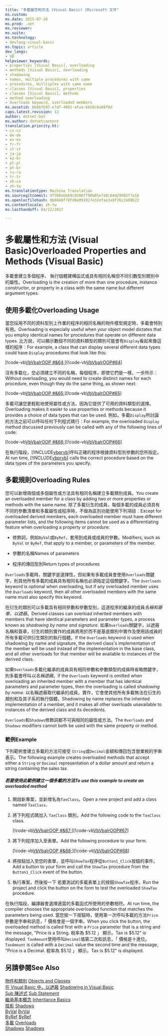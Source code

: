 ```yaml
---
title: "多載屬性和方法 (Visual Basic) |Microsoft 文件"
ms.custom: 
ms.date: 2015-07-20
ms.prod: .net
ms.reviewer: 
ms.suite: 
ms.technology:
- devlang-visual-basic
ms.topic: article
dev_langs:
- VB
helpviewer_keywords:
- properties [Visual Basic], overloading
- methods [Visual Basic], overloading
- shadowing
- names, multiple procedures with same
- procedures, mulltiples with same name
- classes [Visual Basic], properties
- classes [Visual Basic], methods
- method overloading
- Overloads keyword, overloaded members
ms.assetid: b686fb97-e7d7-4001-afaa-6650cba08f0d
caps.latest.revision: 12
author: dotnet-bot
ms.author: dotnetcontent
translation.priority.ht:
- cs-cz
- de-de
- es-es
- fr-fr
- it-it
- ja-jp
- ko-kr
- pl-pl
- pt-br
- ru-ru
- tr-tr
- zh-cn
- zh-tw
ms.translationtype: Machine Translation
ms.sourcegitcommit: 9f5b8ebb69c9206ff90b05e748c64d29d82f7a16
ms.openlocfilehash: 0b0040f78fd8e091027e32efae3a0f26c2a08622
ms.contentlocale: zh-tw
ms.lasthandoff: 04/12/2017

---
```

# <a name="overloaded-properties-and-methods-visual-basic"></a><span data-ttu-id="03f19-102">多載屬性和方法 (Visual Basic)</span><span class="sxs-lookup"><span data-stu-id="03f19-102">Overloaded Properties and Methods (Visual Basic)</span></span>
<span data-ttu-id="03f19-103">多載會建立多個程序、 執行個體建構函式或具有相同名稱但不同引數型別類別中的屬性。</span><span class="sxs-lookup"><span data-stu-id="03f19-103">Overloading is the creation of more than one procedure, instance constructor, or property in a class with the same name but different argument types.</span></span>  
  
## <a name="overloading-usage"></a><span data-ttu-id="03f19-104">使用多載化</span><span class="sxs-lookup"><span data-stu-id="03f19-104">Overloading Usage</span></span>  
 <span data-ttu-id="03f19-105">當您採用不同的資料型別上作業的程序的相同名稱的物件模型規定時，多載會特別有用。</span><span class="sxs-lookup"><span data-stu-id="03f19-105">Overloading is especially useful when your object model dictates that you employ identical names for procedures that operate on different data types.</span></span> <span data-ttu-id="03f19-106">比方說，可以顯示數個不同的資料類型的類別可能會有`Display`看起來像這樣的程序︰</span><span class="sxs-lookup"><span data-stu-id="03f19-106">For example, a class that can display several different data types could have `Display` procedures that look like this:</span></span>  
  
 <span data-ttu-id="03f19-107">[!code-vb[VbVbalrOOP #&64;](../../../../visual-basic/misc/codesnippet/VisualBasic/overloaded-properties-and-methods_1.vb)]</span><span class="sxs-lookup"><span data-stu-id="03f19-107">[!code-vb[VbVbalrOOP#64](../../../../visual-basic/misc/codesnippet/VisualBasic/overloaded-properties-and-methods_1.vb)]</span></span>  
  
 <span data-ttu-id="03f19-108">沒有多載化，您必須建立不同的名稱，每個程序，即使它們是一樣，一步所示︰</span><span class="sxs-lookup"><span data-stu-id="03f19-108">Without overloading, you would need to create distinct names for each procedure, even though they do the same thing, as shown next:</span></span>  
  
 <span data-ttu-id="03f19-109">[!code-vb[VbVbalrOOP #&65;](../../../../visual-basic/misc/codesnippet/VisualBasic/overloaded-properties-and-methods_2.vb)]</span><span class="sxs-lookup"><span data-stu-id="03f19-109">[!code-vb[VbVbalrOOP#65](../../../../visual-basic/misc/codesnippet/VisualBasic/overloaded-properties-and-methods_2.vb)]</span></span>  
  
 <span data-ttu-id="03f19-110">多載可讓您更輕鬆地使用屬性或方法，因為它提供了可用的資料類型的選擇。</span><span class="sxs-lookup"><span data-stu-id="03f19-110">Overloading makes it easier to use properties or methods because it provides a choice of data types that can be used.</span></span> <span data-ttu-id="03f19-111">例如，多載`Display`所討論的方法之前可以呼叫任何下列程式碼行︰</span><span class="sxs-lookup"><span data-stu-id="03f19-111">For example, the overloaded `Display` method discussed previously can be called with any of the following lines of code:</span></span>  
  
 <span data-ttu-id="03f19-112">[!code-vb[VbVbalrOOP #&66;](../../../../visual-basic/misc/codesnippet/VisualBasic/overloaded-properties-and-methods_3.vb)]</span><span class="sxs-lookup"><span data-stu-id="03f19-112">[!code-vb[VbVbalrOOP#66](../../../../visual-basic/misc/codesnippet/VisualBasic/overloaded-properties-and-methods_3.vb)]</span></span>  
  
 <span data-ttu-id="03f19-113">在執行階段，[!INCLUDE[vbprvb](../../../../csharp/programming-guide/concepts/linq/includes/vbprvb_md.md)]呼叫正確的程序根據資料型別參數的您所指定。</span><span class="sxs-lookup"><span data-stu-id="03f19-113">At run time, [!INCLUDE[vbprvb](../../../../csharp/programming-guide/concepts/linq/includes/vbprvb_md.md)] calls the correct procedure based on the data types of the parameters you specify.</span></span>  
  
## <a name="overloading-rules"></a><span data-ttu-id="03f19-114">多載規則</span><span class="sxs-lookup"><span data-stu-id="03f19-114">Overloading Rules</span></span>  
 <span data-ttu-id="03f19-115">您可以新增兩個或多個屬性或方法具有相同名稱建立多載類別成員。</span><span class="sxs-lookup"><span data-stu-id="03f19-115">You create an overloaded member for a class by adding two or more properties or methods with the same name.</span></span> <span data-ttu-id="03f19-116">除了多載衍生的成員，每個多載的成員必須具有不同的參數清單和多載屬性或程序時，不做為區別功能使用下列項目︰</span><span class="sxs-lookup"><span data-stu-id="03f19-116">Except for overloaded derived members, each overloaded member must have different parameter lists, and the following items cannot be used as a differentiating feature when overloading a property or procedure:</span></span>  
  
-   <span data-ttu-id="03f19-117">修飾詞，例如`ByVal`或`ByRef`，套用到成員或成員的參數。</span><span class="sxs-lookup"><span data-stu-id="03f19-117">Modifiers, such as `ByVal` or `ByRef`, that apply to a member, or parameters of the member.</span></span>  
  
-   <span data-ttu-id="03f19-118">參數的名稱</span><span class="sxs-lookup"><span data-stu-id="03f19-118">Names of parameters</span></span>  
  
-   <span data-ttu-id="03f19-119">程序的傳回型別</span><span class="sxs-lookup"><span data-stu-id="03f19-119">Return types of procedures</span></span>  
  
 <span data-ttu-id="03f19-120">`Overloads`多載時，關鍵字是選擇性，但如果有多載成員會使用`Overloads`關鍵字，則其他所有多載的成員具有相同名稱也必須指定這個關鍵字。</span><span class="sxs-lookup"><span data-stu-id="03f19-120">The `Overloads` keyword is optional when overloading, but if any overloaded member uses the `Overloads` keyword, then all other overloaded members with the same name must also specify this keyword.</span></span>  
  
 <span data-ttu-id="03f19-121">在衍生的類別可以多載具有相同參數和參數型別，這道程序的繼承的成員*名稱和簽章，以遮蔽*。</span><span class="sxs-lookup"><span data-stu-id="03f19-121">Derived classes can overload inherited members with members that have identical parameters and parameter types, a process known as *shadowing by name and signature*.</span></span> <span data-ttu-id="03f19-122">如果`Overloads`關鍵字，以遮蔽名稱和簽章，衍生的類別實作的成員將用於而不是基底類別中實作及使用該成員的所有多載可供衍生類別的執行個體。</span><span class="sxs-lookup"><span data-stu-id="03f19-122">If the `Overloads` keyword is used when shadowing by name and signature, the derived class's implementation of the member will be used instead of the implementation in the base class, and all other overloads for that member will be available to instances of the derived class.</span></span>  
  
 <span data-ttu-id="03f19-123">如果`Overloads`多載化繼承的成員具有相同參數和參數類型的成員時省略關鍵字，則多載會呼叫*以名稱遮蔽*。</span><span class="sxs-lookup"><span data-stu-id="03f19-123">If the `Overloads` keyword is omitted when overloading an inherited member with a member that has identical parameters and parameter types, then the overloading is called *shadowing by name*.</span></span> <span data-ttu-id="03f19-124">以名稱遮蔽取代繼承的成員，實作，它會使其他所有多載無法在衍生的類別和及其子系的執行個體。</span><span class="sxs-lookup"><span data-stu-id="03f19-124">Shadowing by name replaces the inherited implementation of a member, and it makes all other overloads unavailable to instances of the derived class and its decedents.</span></span>  
  
 <span data-ttu-id="03f19-125">`Overloads`和`Shadows`修飾詞都不可與相同的屬性或方法。</span><span class="sxs-lookup"><span data-stu-id="03f19-125">The `Overloads` and `Shadows` modifiers cannot both be used with the same property or method.</span></span>  
  
### <a name="example"></a><span data-ttu-id="03f19-126">範例</span><span class="sxs-lookup"><span data-stu-id="03f19-126">Example</span></span>  
 <span data-ttu-id="03f19-127">下列範例會建立多載的方法可接受 `String`或`Decimal`金額和傳回包含營業稅的字串表示。</span><span class="sxs-lookup"><span data-stu-id="03f19-127">The following example creates overloaded methods that accept either a `String` or `Decimal` representation of a dollar amount and return a string containing the sales tax.</span></span>  
  
##### <a name="to-use-this-example-to-create-an-overloaded-method"></a><span data-ttu-id="03f19-128">若要使用此範例建立一個多載的方法</span><span class="sxs-lookup"><span data-stu-id="03f19-128">To use this example to create an overloaded method</span></span>  
  
1.  <span data-ttu-id="03f19-129">開啟新專案，並新增名為`TaxClass`。</span><span class="sxs-lookup"><span data-stu-id="03f19-129">Open a new project and add a class named `TaxClass`.</span></span>  
  
2.  <span data-ttu-id="03f19-130">將下列程式碼加入 `TaxClass` 類別。</span><span class="sxs-lookup"><span data-stu-id="03f19-130">Add the following code to the `TaxClass` class.</span></span>  
  
     <span data-ttu-id="03f19-131">[!code-vb[VbVbalrOOP #&67;](../../../../visual-basic/misc/codesnippet/VisualBasic/overloaded-properties-and-methods_4.vb)]</span><span class="sxs-lookup"><span data-stu-id="03f19-131">[!code-vb[VbVbalrOOP#67](../../../../visual-basic/misc/codesnippet/VisualBasic/overloaded-properties-and-methods_4.vb)]</span></span>  
  
3.  <span data-ttu-id="03f19-132">將下列程序加入至表單。</span><span class="sxs-lookup"><span data-stu-id="03f19-132">Add the following procedure to your form.</span></span>  
  
     <span data-ttu-id="03f19-133">[!code-vb[VbVbalrOOP #&68;](../../../../visual-basic/misc/codesnippet/VisualBasic/overloaded-properties-and-methods_5.vb)]</span><span class="sxs-lookup"><span data-stu-id="03f19-133">[!code-vb[VbVbalrOOP#68](../../../../visual-basic/misc/codesnippet/VisualBasic/overloaded-properties-and-methods_5.vb)]</span></span>  
  
4.  <span data-ttu-id="03f19-134">將按鈕加入至您的表單，並呼叫`ShowTax`程序從`Button1_Click`按鈕的事件。</span><span class="sxs-lookup"><span data-stu-id="03f19-134">Add a button to your form and call the `ShowTax` procedure from the `Button1_Click` event of the button.</span></span>  
  
5.  <span data-ttu-id="03f19-135">執行專案，然後按一下 若要測試的多載表單上的按鈕`ShowTax`程序。</span><span class="sxs-lookup"><span data-stu-id="03f19-135">Run the project and click the button on the form to test the overloaded `ShowTax` procedure.</span></span>  
  
 <span data-ttu-id="03f19-136">在執行階段，編譯器會選擇適當的多載函式所使用的參數相符。</span><span class="sxs-lookup"><span data-stu-id="03f19-136">At run time, the compiler chooses the appropriate overloaded function that matches the parameters being used.</span></span> <span data-ttu-id="03f19-137">當您按一下按鈕時，使用第一次呼叫多載的方法`Price`參數是字串和訊息，「 價格會是一個字串。</span><span class="sxs-lookup"><span data-stu-id="03f19-137">When you click the button, the overloaded method is called first with a `Price` parameter that is a string and the message, "Price is a String.</span></span> <span data-ttu-id="03f19-138">稅率為 $5.12 」 顯示。</span><span class="sxs-lookup"><span data-stu-id="03f19-138">Tax is $5.12" is displayed.</span></span> <span data-ttu-id="03f19-139">`TaxAmount`使用呼叫`Decimal`值第二次和訊息，「 價格是十進位。</span><span class="sxs-lookup"><span data-stu-id="03f19-139">`TaxAmount` is called with a `Decimal` value the second time and the message, "Price is a Decimal.</span></span> <span data-ttu-id="03f19-140">稅率為 $5.12 」 顯示。</span><span class="sxs-lookup"><span data-stu-id="03f19-140">Tax is $5.12" is displayed.</span></span>  
  
## <a name="see-also"></a><span data-ttu-id="03f19-141">另請參閱</span><span class="sxs-lookup"><span data-stu-id="03f19-141">See Also</span></span>  
 <span data-ttu-id="03f19-142">[物件和類別](../../../../visual-basic/programming-guide/language-features/objects-and-classes/index.md) </span><span class="sxs-lookup"><span data-stu-id="03f19-142">[Objects and Classes](../../../../visual-basic/programming-guide/language-features/objects-and-classes/index.md) </span></span>  
<span data-ttu-id="03f19-143"> [在 Visual Basic 中，以遮蔽](../../../../visual-basic/programming-guide/language-features/declared-elements/shadowing.md) </span><span class="sxs-lookup"><span data-stu-id="03f19-143"> [Shadowing in Visual Basic](../../../../visual-basic/programming-guide/language-features/declared-elements/shadowing.md) </span></span>  
<span data-ttu-id="03f19-144"> [Sub 陳述式](../../../../visual-basic/language-reference/statements/sub-statement.md) </span><span class="sxs-lookup"><span data-stu-id="03f19-144"> [Sub Statement](../../../../visual-basic/language-reference/statements/sub-statement.md) </span></span>  
<span data-ttu-id="03f19-145"> [繼承基本概念](../../../../visual-basic/programming-guide/language-features/objects-and-classes/inheritance-basics.md) </span><span class="sxs-lookup"><span data-stu-id="03f19-145"> [Inheritance Basics](../../../../visual-basic/programming-guide/language-features/objects-and-classes/inheritance-basics.md) </span></span>  
<span data-ttu-id="03f19-146"> [陰影](../../../../visual-basic/language-reference/modifiers/shadows.md) </span><span class="sxs-lookup"><span data-stu-id="03f19-146"> [Shadows](../../../../visual-basic/language-reference/modifiers/shadows.md) </span></span>  
<span data-ttu-id="03f19-147"> [ByVal](../../../../visual-basic/language-reference/modifiers/byval.md) </span><span class="sxs-lookup"><span data-stu-id="03f19-147"> [ByVal](../../../../visual-basic/language-reference/modifiers/byval.md) </span></span>  
<span data-ttu-id="03f19-148"> [ByRef](../../../../visual-basic/language-reference/modifiers/byref.md) </span><span class="sxs-lookup"><span data-stu-id="03f19-148"> [ByRef](../../../../visual-basic/language-reference/modifiers/byref.md) </span></span>  
<span data-ttu-id="03f19-149"> [多載](../../../../visual-basic/language-reference/modifiers/overloads.md) </span><span class="sxs-lookup"><span data-stu-id="03f19-149"> [Overloads](../../../../visual-basic/language-reference/modifiers/overloads.md) </span></span>  
<span data-ttu-id="03f19-150"> [Shadows](../../../../visual-basic/language-reference/modifiers/shadows.md)</span><span class="sxs-lookup"><span data-stu-id="03f19-150"> [Shadows](../../../../visual-basic/language-reference/modifiers/shadows.md)</span></span>
